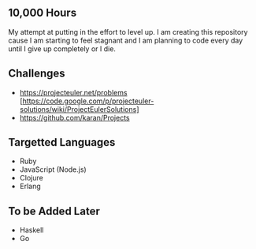 10,000 Hours
------------

My attempt at putting in the effort to level up. I am creating this repository cause I am starting to feel stagnant and I am planning to code every day until I give up completely or I die.

Challenges
----------
* https://projecteuler.net/problems [https://code.google.com/p/projecteuler-solutions/wiki/ProjectEulerSolutions]
* https://github.com/karan/Projects

Targetted Languages
-------------------
* Ruby
* JavaScript (Node.js)
* Clojure
* Erlang

To be Added Later
-----------------
* Haskell
* Go

